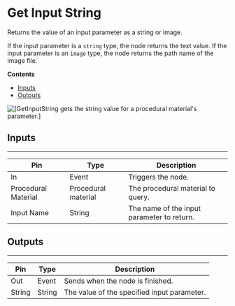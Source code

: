 # Get Input String<a name="get-input-string-node"></a>

Returns the value of an input parameter as a string or image\.

If the input parameter is a `string` type, the node returns the text value\. If the input parameter is an `image` type, the node returns the path name of the image file\.

**Contents**
+ [Inputs](#get-input-string-node-input)
+ [Outputs](#get-input-string-node-output)

![\[GetInputString gets the string value for a procedural material's parameter.\]](http://docs.aws.amazon.com/lumberyard/latest/userguide/images/scriptcanvasnodes/script-canvas-get-input-string-node.png)

## Inputs<a name="get-input-string-node-input"></a>


****  

| Pin | Type | Description | 
| --- | --- | --- | 
| In | Event | Triggers the node\. | 
| Procedural Material | Procedural material | The procedural material to query\. | 
| Input Name | String | The name of the input parameter to return\. | 

## Outputs<a name="get-input-string-node-output"></a>


****  

| Pin | Type | Description | 
| --- | --- | --- | 
| Out | Event | Sends when the node is finished\. | 
| String | String | The value of the specified input parameter\. | 